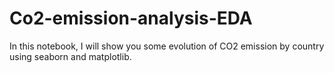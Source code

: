 # Co2-emission-analysis-EDA
In this notebook, I will show you some evolution of CO2 emission by country using seaborn and matplotlib.
